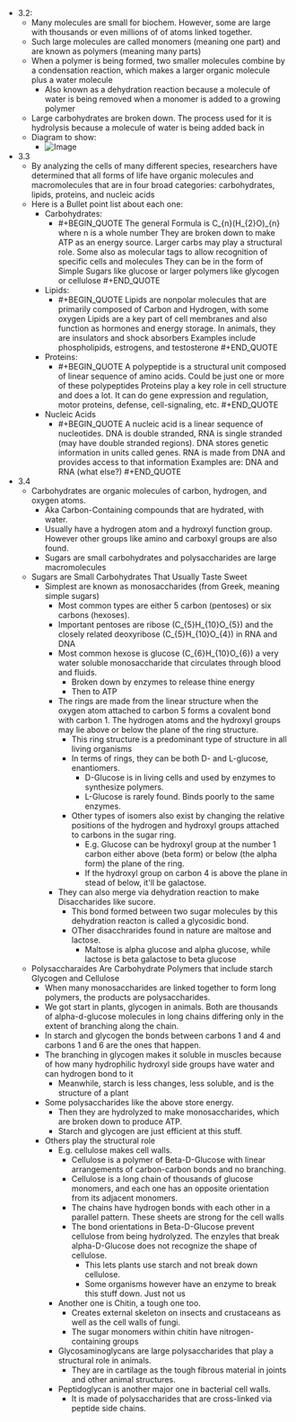 - 3.2:
	- Many molecules are small for biochem. However, some are large with thousands or even millions of of atoms linked together.
	- Such large molecules are called monomers (meaning one part) and are known as polymers (meaning many parts)
	- When a polymer is being formed, two smaller molecules combine by a condensation reaction, which makes a larger organic molecule plus a water molecule
		- Also known as a dehydration reaction because a molecule of water is being removed when a monomer is added to a growing polymer
	- Large carbohydrates are broken down. The process used for it is hydrolysis because a molecule of water is being added back in
	- Diagram to show:
		- ![Image](https://media.discordapp.net/attachments/843030130338693130/1189008663575273602/rn_image_picker_lib_temp_7e78a96c-8a42-4126-bff9-7b00d0b23d1d.jpg?ex=659c999c&is=658a249c&hm=9e362b505fe016eeafd9d874c62306c4586237c75de2e037bc718a184f3ec557&=&format=webp&width=479&height=639)
- 3.3
	- By analyzing the cells of many different species, researchers have determined that all forms of life have organic molecules and macromolecules that are in four broad categories: carbohydrates, lipids, proteins, and nucleic acids
	- Here is a Bullet point list about each one:
		- Carbohydrates:
			- #+BEGIN_QUOTE
			  The general Formula is C_{n}(H_{2}O)_{n} where n is a whole number
			  They are broken down to make ATP as an energy source. Larger carbs may play a structural role. Some also as molecular tags to allow recognition of specific cells and molecules
			  They can be in the form of Simple Sugars like glucose or larger polymers like glycogen or cellulose
			  #+END_QUOTE
		- Lipids:
			- #+BEGIN_QUOTE
			  Lipids are nonpolar molecules that are primarily composed of Carbon and Hydrogen, with some oxygen
			  Lipids are a key part of cell membranes and also function as hormones and energy storage. In animals, they are insulators and shock absorbers
			  Examples include phospholipids, estrogens, and testosterone
			  #+END_QUOTE
		- Proteins:
			- #+BEGIN_QUOTE
			  A polypeptide is a structural unit composed of linear sequence of amino acids. Could be just one or more of these polypeptides
			  Proteins play a key role in cell structure and does a lot. It can do gene expression and regulation, motor proteins, defense, cell-signaling, etc.
			  #+END_QUOTE
		- Nucleic Acids
			- #+BEGIN_QUOTE
			  A nucleic acid is a linear sequence of nucleotides. DNA is double stranded, RNA is single stranded (may have double stranded regions).
			  DNA stores genetic information in units called genes. RNA is made from DNA and provides access to that information
			  Examples are: DNA and RNA (what else?)
			  #+END_QUOTE
- 3.4
	- Carbohydrates are organic molecules of carbon, hydrogen, and oxygen atoms.
		- Aka Carbon-Containing compounds that are hydrated, with water.
		- Usually have a hydrogen atom and a hydroxyl function group. However other groups like amino and carboxyl groups are also found.
		- Sugars are small carbohydrates and polysaccharides are large macromolecules
	- Sugars are Small Carbohydrates That Usually Taste Sweet
		- Simplest are known as monosaccharides (from Greek, meaning simple sugars)
			- Most common types are either 5 carbon (pentoses) or six carbons (hexoses).
			- Important pentoses are ribose (C_{5}H_{10}O_{5}) and the closely related deoxyribose (C_{5}H_{10}O_{4}) in RNA and DNA
			- Most common hexose is glucose (C_{6}H_{10}O_{6}) a very water soluble monosaccharide that circulates through blood and fluids.
				- Broken down by enzymes to release thine energy
				- Then to ATP
			- The rings are made from the linear structure when the oxygen atom attached to carbon 5 forms a covalent bond with carbon 1. The hydrogen atoms and the hydroxyl groups may lie above or below the plane of the ring structure.
				- This ring structure is a predominant type of structure in all living organisms
				- In terms of rings, they can be both D- and L-glucose, enantiomers.
					- D-Glucose is in living cells and used by enzymes to synthesize polymers.
					- L-Glucose is rarely found. Binds poorly to the same enzymes.
				- Other types of isomers also exist by changing the relative positions of the hydrogen and hydroxyl groups attached to carbons in the sugar ring.
					- E.g. Glucose can be hydroxyl group at the number 1 carbon either above (beta form) or below (the alpha form) the plane of the ring.
					- If the hydroxyl group on carbon 4 is above the plane in stead of below, it'll be galactose.
			- They can also merge via dehydration reaction to make Disaccharides like sucore.
				- This bond formed between two sugar molecules by this dehydration reacton is called a glycosidic bond.
				- OTher disacchrarides found in nature are maltose and lactose.
					- Maltose is alpha glucose and alpha glucose, while lactose is beta galactose to beta glucose
	- Polysaccharaides Are Carbohydrate Polymers that include starch Glycogen and Cellulose
		- When many monosaccharides are linked together to form long polymers, the products are polysaccharides.
		- We got start in plants, glycogen in animals. Both are thousands of alpha-d-glucose molecules in long chains differing only in the extent of branching along the chain.
		- In starch and glycogen the bonds between carbons 1 and 4 and carbons 1 and 6 are the ones that happen.
		- The branching in glycogen makes it soluble in muscles because of how many hydrophilic hydroxyl side groups have water and can hydrogen bond to it
			- Meanwhile, starch is less changes, less soluble, and is the structure of a plant
		- Some polysaccharides like the above store energy.
			- Then they are hydrolyzed to make monosaccharides, which are broken down to produce ATP.
			- Starch and glycogen are just efficient at this stuff.
		- Others play the structural role
			- E.g. cellulose makes cell walls.
				- Cellulose is a polymer of Beta-D-Glucose with linear arrangements of carbon-carbon bonds and no branching.
				- Cellulose is a long chain of thousands of glucose monomers, and each one has an opposite orientation from its adjacent monomers.
				- The chains have hydrogen bonds with each other in a parallel pattern. These sheets are strong for the cell walls
				- The bond orientations in Beta-D-Glucose prevent cellulose from being hydrolyzed. The enzyles that break alpha-D-Glucose does not recognize the shape of cellulose.
					- This lets plants use starch and not break down cellulose.
					- Some organisms however have an enzyme to break this stuff down. Just not us
			- Another one is Chitin, a tough one too.
				- Creates external skeleton on insects and crustaceans as well as the cell walls of fungi.
				- The sugar monomers within chitin have nitrogen-containing groups
			- Glycosaminoglycans are large polysaccharides that play a structural role in animals.
				- They are in cartilage as the tough fibrous material in joints and other animal structures.
			- Peptidoglycan is another major one in bacterial cell walls.
				- It is made of polysaccharides that are cross-linked via peptide side chains.